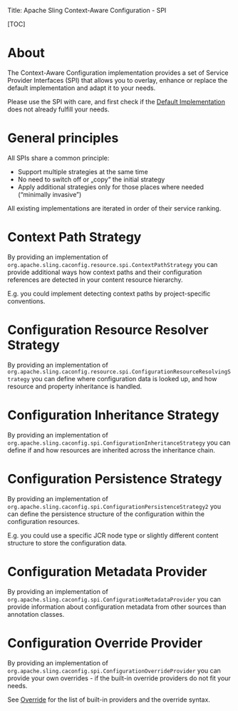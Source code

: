 Title: Apache Sling Context-Aware Configuration - SPI

[TOC]


# About

The Context-Aware Configuration implementation provides a set of Service Provider Interfaces (SPI) that allows you to overlay, enhance or replace the default implementation and adapt it to your needs.

Please use the SPI with care, and first check if the [Default Implementation](http://sling.apache.org/documentation/bundles/context-aware-configuration/context-aware-configuration-default-implementation.html) does not already fulfill your needs.



# General principles

All SPIs share a common principle:

- Support multiple strategies at the same time
- No need to switch off or „copy“ the initial strategy
- Apply additional strategies only for those places where needed (“minimally invasive”)

All existing implementations are iterated in order of their service ranking.


# Context Path Strategy

By providing an implementation of `org.apache.sling.caconfig.resource.spi.ContextPathStrategy` you can provide additional ways how context paths and their configuration references are detected in your content resource hierarchy.

E.g. you could implement detecting context paths by project-specific conventions.


# Configuration Resource Resolver Strategy

By providing an implementation of `org.apache.sling.caconfig.resource.spi.ConfigurationResourceResolvingStrategy` you can define where configuration data is looked up, and how resource and property inheritance is handled.


# Configuration Inheritance Strategy

By providing an implementation of `org.apache.sling.caconfig.spi.ConfigurationInheritanceStrategy` you can define if and how resources are inherited across the inheritance chain.


# Configuration Persistence Strategy

By providing an implementation of `org.apache.sling.caconfig.spi.ConfigurationPersistenceStrategy2` you can define the persistence structure of the configuration within the configuration resources.

E.g. you could use a specific JCR node type or slightly different content structure to store the configuration data.


# Configuration Metadata Provider

By providing an implementation of `org.apache.sling.caconfig.spi.ConfigurationMetadataProvider` you can provide information about configuration metadata from other sources than annotation classes.


# Configuration Override Provider

By providing an implementation of `org.apache.sling.caconfig.spi.ConfigurationOverrideProvider` you can provide your own overrides - if the built-in override providers do not fit your needs.

See [Override](http://sling.apache.org/documentation/bundles/context-aware-configuration/context-aware-configuration-override.html) for the list of built-in providers and the override syntax.
